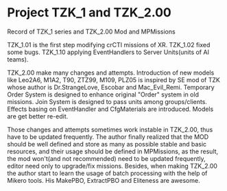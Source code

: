# Project TZK_1 and TZK_2.00
Record of TZK_1 series and TZK_2.00 Mod and MPMissions

TZK_1.01 is the first step modifying crCTI missions of XR.
TZK_1.02 fixed some bugs.
TZK_1.10 applying EventHandlers to Server Units(units of AI teams).

TZK_2.00 make many changes and attempts.
Introduction of new models like Leo2A6, M1A2, T90, ZTZ99, M109, PLZ05 is inspired by SE mod of TZK whose author is Dr.StrangeLove, Escobar and Mac_Evil_Remi.
Temporary Order System is designed to enhance original "Order" system in old missions.
Join System is designed to pass units among groups/clients.
Effects basing on EventHandler and CfgMaterials are introduced.
Models are get better re-edit.

Those changes and attempts sometimes work instable in TZK_2.00, thus have to be updated frequently. The author finally realized that the MOD should be well defined and store as many as possible stable and basic resources, and their usage should be defined in MPMissions, as the result, the mod won't(and not recommended) need to be updated frequently, editor need only to upgrade/fix missions.
Besides, when making TZK_2.00 the author start to learn the usage of batch processing with the help of Mikero tools. His MakePBO, ExtractPBO and Eliteness are awesome.

